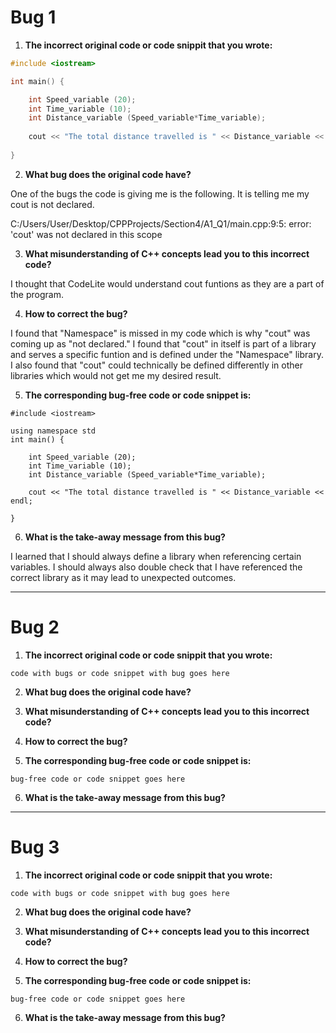 # Bug 1

1. **The incorrect original code or code snippit that you wrote:**

``` cpp
#include <iostream>

int main() {

    int Speed_variable (20);
    int Time_variable (10);
    int Distance_variable (Speed_variable*Time_variable);
    
    cout << "The total distance travelled is " << Distance_variable << endl;
    
}

```

2. **What bug does the original code have?**

One of the bugs the code is giving me is the following. It is telling me my cout is not declared.

C:/Users/User/Desktop/CPPProjects/Section4/A1_Q1/main.cpp:9:5: error: 'cout' was not declared in this scope

3. **What misunderstanding of C++ concepts lead you to this incorrect code?**

I thought that CodeLite would understand cout funtions as they are a part of the program. 

4. **How to correct the bug?**

I found that "Namespace" is missed in my code which is why "cout" was coming up as "not declared." I found that "cout" in itself is part of a library and serves a specific funtion and is defined under the "Namespace" library. I also found that "cout" could technically be defined differently in other libraries which would not get me my desired result.

5. **The corresponding bug-free code or code snippet is:**

```
#include <iostream>

using namespace std
int main() {

    int Speed_variable (20);
    int Time_variable (10);
    int Distance_variable (Speed_variable*Time_variable);
    
    cout << "The total distance travelled is " << Distance_variable << endl;
    
}

```

6. **What is the take-away message from this bug?**

I learned that I should always define a library when referencing certain variables. I should always also double check that I have referenced the correct library as it may lead to unexpected outcomes.

---

# Bug 2

1. **The incorrect original code or code snippit that you wrote:**

```
code with bugs or code snippet with bug goes here

```

2. **What bug does the original code have?**

  

3. **What misunderstanding of C++ concepts lead you to this incorrect code?**

4. **How to correct the bug?**

5. **The corresponding bug-free code or code snippet is:**

```
bug-free code or code snippet goes here

```

6. **What is the take-away message from this bug?**

---

# Bug 3

1. **The incorrect original code or code snippit that you wrote:**

```
code with bugs or code snippet with bug goes here

```

2. **What bug does the original code have?**

  

3. **What misunderstanding of C++ concepts lead you to this incorrect code?**

4. **How to correct the bug?**

5. **The corresponding bug-free code or code snippet is:**

```
bug-free code or code snippet goes here

```

6. **What is the take-away message from this bug?**

